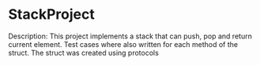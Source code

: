 # StackProject
Description: This project implements a stack that can push, pop and return current element. Test cases where also written for each method of the struct. The struct was created using protocols

